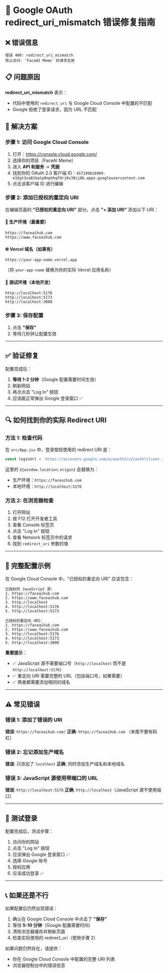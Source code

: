 # 🔧 Google OAuth redirect_uri_mismatch 错误修复指南

## ❌ 错误信息

```
错误 400: redirect_uri_mismatch
禁止访问: 'FaceAI Meme' 的请求无效
```

## 📋 问题原因

**redirect_uri_mismatch** 表示：
- 代码中使用的 `redirect_uri` 与 Google Cloud Console 中配置的不匹配
- Google 拒绝了登录请求，因为 URL 不匹配

## 🎯 解决方案

### 步骤 1: 访问 Google Cloud Console

1. 打开：https://console.cloud.google.com/
2. 选择你的项目（FaceAI Meme）
3. 进入 **API 和服务** → **凭据**
4. 找到你的 OAuth 2.0 客户端 ID：`457199816989-e16gt3va81kalp0nphhqf0rj0v39ij0b.apps.googleusercontent.com`
5. 点击该客户端 ID 进行编辑

### 步骤 2: 添加已授权的重定向 URI

在编辑页面的 **"已授权的重定向 URI"** 部分，点击 **"+ 添加 URI"** 添加以下 URI：

#### 🚀 生产环境（最重要）
```
https://faceaihub.com
https://www.faceaihub.com
```

#### 🌐 Vercel 域名（如果有）
```
https://your-app-name.vercel.app
```
（将 `your-app-name` 替换为你的实际 Vercel 应用名称）

#### 🧪 测试环境（本地开发）
```
http://localhost:5176
http://localhost:5173
http://localhost:3000
```

### 步骤 3: 保存配置

1. 点击 **"保存"**
2. 等待几秒钟让配置生效

---

## ✅ 验证修复

配置完成后：

1. **等待 1-2 分钟**（Google 配置需要时间生效）
2. 刷新网站
3. 再次点击 "Log In" 按钮
4. 应该能正常弹出 Google 登录窗口 ✅

---

## 🔍 如何找到你的实际 Redirect URI

### 方法 1: 检查代码

在 `src/App.jsx` 中，登录按钮使用的 redirect URI 是：

```javascript
const loginUrl = `https://accounts.google.com/o/oauth2/v2/auth?client_id=457199816989-e16gt3va81kalp0nphhqf0rj0v39ij0b.apps.googleusercontent.com&redirect_uri=${encodeURIComponent(window.location.origin)}&response_type=code&scope=openid%20email%20profile`
```

这里的 `${window.location.origin}` 会替换为：
- 生产环境：`https://faceaihub.com`
- 本地环境：`http://localhost:5176`

### 方法 2: 在浏览器检查

1. 打开网站
2. 按 F12 打开开发者工具
3. 查看 Console 标签页
4. 点击 "Log In" 按钮
5. 查看 Network 标签页中的请求
6. 找到 `redirect_uri` 参数的值

---

## 📝 完整配置示例

在 Google Cloud Console 中，"已授权的重定向 URI" 应该包含：

```
已授权的 JavaScript 源:
1. https://faceaihub.com
2. https://www.faceaihub.com
3. http://localhost
4. http://localhost:5176
5. http://localhost:5173

已授权的重定向 URI:
1. https://faceaihub.com
2. https://www.faceaihub.com
3. http://localhost:5176
4. http://localhost:5173
5. http://localhost:3000
```

**重要提示**：
- ✅ JavaScript 源不需要端口号（`http://localhost` 而不是 `http://localhost:5176`）
- ✅ 重定向 URI 需要完整的 URL（包括端口号，如果需要）
- ✅ 两者都需要添加相同的域名

---

## ⚠️ 常见错误

### 错误 1: 添加了错误的 URI
**错误**: `https://faceaihub.com/`
**正确**: `https://faceaihub.com` （末尾不要有斜杠）

### 错误 2: 忘记添加生产域名
**错误**: 只添加了 `localhost`
**正确**: 同时添加生产域名和本地域名

### 错误 3: JavaScript 源使用带端口的 URL
**错误**: `http://localhost:5176`
**正确**: `http://localhost`（JavaScript 源不使用端口）

---

## 🧪 测试登录

配置完成后，测试步骤：

1. 访问你的网站
2. 点击 "Log In" 按钮
3. 应该弹出 Google 登录窗口 ✅
4. 选择 Google 账号
5. 授权应用
6. 应该成功登录 ✅

---

## 📞 如果还是不行

如果配置后仍然出现错误：

1. 确认在 Google Cloud Console 中点击了 **"保存"**
2. 等待 **5-10 分钟**（Google 配置需要时间）
3. 清除浏览器缓存并刷新页面
4. 检查实际使用的 redirect_uri（使用步骤 2）

如果问题仍然存在，请提供：
- 你在 Google Cloud Console 中配置的完整 URI 列表
- 浏览器控制台中的错误信息

